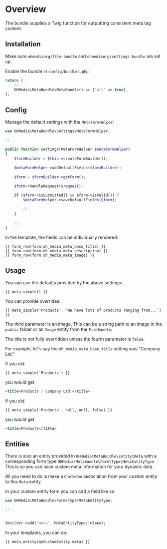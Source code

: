# Overview

The bundle supplies a Twig function for outputting consistent meta tag content.

## Installation

Make sure `ohmediaorg/file-bundle` and `ohmediaorg/settings-bundle` are set up.

Enable the bundle in `config/bundles.php`:

```php
return [
    // ...
    OHMedia\MetaBundle\MetaBundle() => ['all' => true],
];
```

## Config

Manage the default settings with the `MetaFormHelper`:

```php
use OHMedia\MetaBundle\Settings\MetaFormHelper;

// ...

public function settings(MetaFormHelper $metaFormHelper)
{
    $formBuilder = $this->createFormBuilder();
    
    $metaFormHelper->addDefaultFields($formBuilder);
    
    $form = $formBuilder->getForm();

    $form->handleRequest($request);

    if ($form->isSubmitted() && $form->isValid()) {
        $metaFormHelper->saveDefaultFields($form);
        
        // ...
    }
    
    // ...
}
```

In the template, the fields can be individually rendered:

```twig
{{ form_row(form.oh_media_meta_base_title) }}
{{ form_row(form.oh_media_meta_description) }}
{{ form_row(form.oh_media_meta_image) }}
```

## Usage

You can use the defaults provided by the above settings:

```twig
{{ meta_simple() }}
```

You can provide overrides:

```twig
{{ meta_simple('Products', 'We have lots of products ranging from...') }}
```

The third parameter is an image. This can be a string path to an image in the
`public` folder or an `Image` entity from the `FileBundle`.

The title is not fully overridden unless the fourth parameter is `false`.

For example, let's say the `oh_media_meta_base_title` setting was "Company Ltd."

If you did

```twig
{{ meta_simple('Products') }}
```

you would get

```html
<title>Products | Company Ltd.</title>
```

If you did

```twig
{{ meta_simple('Products', null, null, false) }}
```

you would get

```html
<title>Products</title>
```

## Entities

There is also an entity provided in `OHMedia\MetaBundle\Entity\Meta` with a 
corresponding form type `OHMedia\MetaBundle\Form\Type\MetaEntityType`. This is
so you can have custom meta information for your dynamic data.

All you need to do is make a `OneToOne` association from your custom entity
to this `Meta` entity.

In your custom entity form you can add a field like so:

```php
use OHMedia\MetaBundle\Form\Type\MetaEntityType;

// ...


$builder->add('meta', MetaEntityType::class);
```

In your templates, you can do:

```twig
{{ meta_entity(myCustomEntity.meta) }}
```
